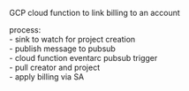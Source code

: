 GCP cloud function to link billing to an account

process:\
    - sink to watch for project creation\
    - publish message to pubsub\
    - cloud function eventarc pubsub trigger\
    - pull creator and project\
    - apply billing via SA